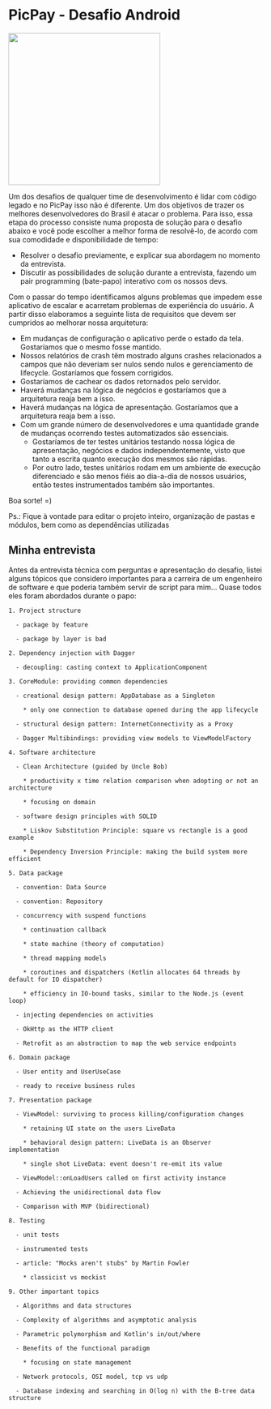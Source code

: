 # PicPay - Desafio Android

<img src="./desafio-picpay.gif" width="300"/>

Um dos desafios de qualquer time de desenvolvimento é lidar com código legado e no PicPay isso não é diferente. Um dos objetivos de trazer os melhores desenvolvedores do Brasil é atacar o problema. Para isso, essa etapa do processo consiste numa proposta de solução para o desafio abaixo e você pode escolher a melhor forma de resolvê-lo, de acordo com sua comodidade e disponibilidade de tempo:
- Resolver o desafio previamente, e explicar sua abordagem no momento da entrevista.
- Discutir as possibilidades de solução durante a entrevista, fazendo um pair programming (bate-papo) interativo com os nossos devs.

Com o passar do tempo identificamos alguns problemas que impedem esse aplicativo de escalar e acarretam problemas de experiência do usuário. A partir disso elaboramos a seguinte lista de requisitos que devem ser cumpridos ao melhorar nossa arquitetura:

- Em mudanças de configuração o aplicativo perde o estado da tela. Gostaríamos que o mesmo fosse mantido.
- Nossos relatórios de crash têm mostrado alguns crashes relacionados a campos que não deveriam ser nulos sendo nulos e gerenciamento de lifecycle. Gostaríamos que fossem corrigidos.
- Gostaríamos de cachear os dados retornados pelo servidor.
- Haverá mudanças na lógica de negócios e gostaríamos que a arquitetura reaja bem a isso.
- Haverá mudanças na lógica de apresentação. Gostaríamos que a arquitetura reaja bem a isso.
- Com um grande número de desenvolvedores e uma quantidade grande de mudanças ocorrendo testes automatizados são essenciais.
  - Gostaríamos de ter testes unitários testando nossa lógica de apresentação, negócios e dados independentemente, visto que tanto a escrita quanto execução dos mesmos são rápidas.
  - Por outro lado, testes unitários rodam em um ambiente de execução diferenciado e são menos fiéis ao dia-a-dia de nossos usuários, então testes instrumentados também são importantes.

Boa sorte! =)

Ps.: Fique à vontade para editar o projeto inteiro, organização de pastas e módulos, bem como as dependências utilizadas

## Minha entrevista

Antes da entrevista técnica com perguntas e apresentação do desafio, listei alguns tópicos que considero importantes para a carreira de um engenheiro de software e que poderia também servir de script para mim... Quase todos eles foram abordados durante o papo:

```
1. Project structure
  
  - package by feature

  - package by layer is bad

2. Dependency injection with Dagger
  
  - decoupling: casting context to ApplicationComponent
  
3. CoreModule: providing common dependencies

  - creational design pattern: AppDatabase as a Singleton

    * only one connection to database opened during the app lifecycle
  
  - structural design pattern: InternetConnectivity as a Proxy
  
  - Dagger Multibindings: providing view models to ViewModelFactory

4. Software architecture

  - Clean Architecture (guided by Uncle Bob)

    * productivity x time relation comparison when adopting or not an architecture

    * focusing on domain

  - software design principles with SOLID

    * Liskov Substitution Principle: square vs rectangle is a good example

    * Dependency Inversion Principle: making the build system more efficient

5. Data package

  - convention: Data Source
  
  - convention: Repository

  - concurrency with suspend functions
    
    * continuation callback
    
    * state machine (theory of computation)
    
    * thread mapping models
    
    * coroutines and dispatchers (Kotlin allocates 64 threads by default for IO dispatcher)
    
    * efficiency in IO-bound tasks, similar to the Node.js (event loop)

  - injecting dependencies on activities

  - OkHttp as the HTTP client

  - Retrofit as an abstraction to map the web service endpoints

6. Domain package

  - User entity and UserUseCase

  - ready to receive business rules

7. Presentation package

  - ViewModel: surviving to process killing/configuration changes

    * retaining UI state on the users LiveData

    * behavioral design pattern: LiveData is an Observer implementation

    * single shot LiveData: event doesn't re-emit its value

  - ViewModel::onLoadUsers called on first activity instance

  - Achieving the unidirectional data flow

  - Comparison with MVP (bidirectional)

8. Testing

  - unit tests

  - instrumented tests

  - article: "Mocks aren't stubs" by Martin Fowler

    * classicist vs mockist

9. Other important topics

  - Algorithms and data structures

  - Complexity of algorithms and asymptotic analysis

  - Parametric polymorphism and Kotlin's in/out/where

  - Benefits of the functional paradigm

    * focusing on state management

  - Network protocols, OSI model, tcp vs udp

  - Database indexing and searching in O(log n) with the B-tree data structure
```
